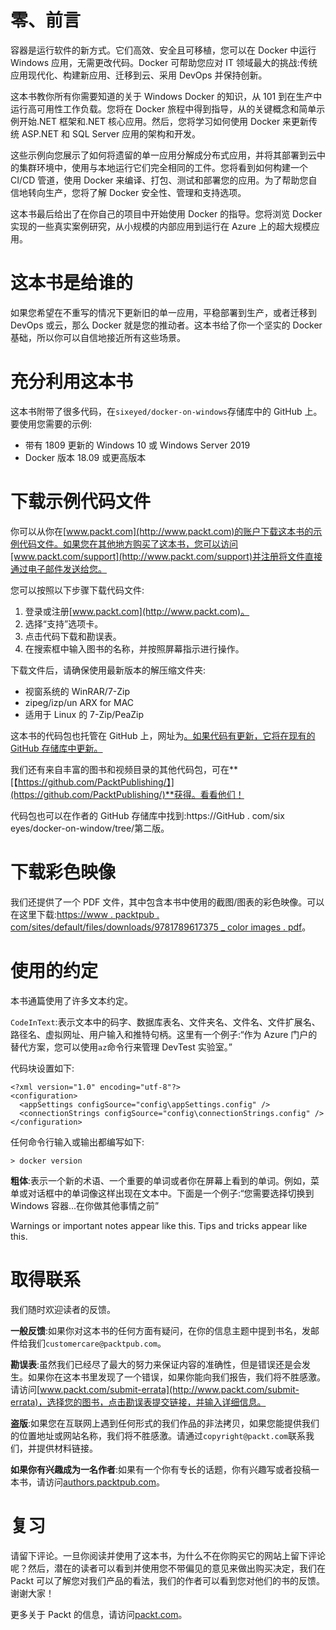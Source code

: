 # 零、前言

容器是运行软件的新方式。它们高效、安全且可移植，您可以在 Docker 中运行 Windows 应用，无需更改代码。Docker 可帮助您应对 IT 领域最大的挑战:传统应用现代化、构建新应用、迁移到云、采用 DevOps 并保持创新。

这本书教你所有你需要知道的关于 Windows Docker 的知识，从 101 到在生产中运行高可用性工作负载。您将在 Docker 旅程中得到指导，从的关键概念和简单示例开始.NET 框架和.NET 核心应用。然后，您将学习如何使用 Docker 来更新传统 ASP.NET 和 SQL Server 应用的架构和开发。

这些示例向您展示了如何将遗留的单一应用分解成分布式应用，并将其部署到云中的集群环境中，使用与本地运行它们完全相同的工件。您将看到如何构建一个 CI/CD 管道，使用 Docker 来编译、打包、测试和部署您的应用。为了帮助您自信地转向生产，您将了解 Docker 安全性、管理和支持选项。

这本书最后给出了在你自己的项目中开始使用 Docker 的指导。您将浏览 Docker 实现的一些真实案例研究，从小规模的内部应用到运行在 Azure 上的超大规模应用。

# 这本书是给谁的

如果您希望在不重写的情况下更新旧的单一应用，平稳部署到生产，或者迁移到 DevOps 或云，那么 Docker 就是您的推动者。这本书给了你一个坚实的 Docker 基础，所以你可以自信地接近所有这些场景。

# 充分利用这本书

这本书附带了很多代码，在`sixeyed/docker-on-windows`存储库中的 GitHub 上。要使用您需要的示例:

*   带有 1809 更新的 Windows 10 或 Windows Server 2019
*   Docker 版本 18.09 或更高版本

# 下载示例代码文件

你可以从你在[www.packt.com](http://www.packt.com)的账户下载这本书的示例代码文件。如果您在其他地方购买了这本书，您可以访问[www.packt.com/support](http://www.packt.com/support)并注册将文件直接通过电子邮件发送给您。

您可以按照以下步骤下载代码文件:

1.  登录或注册[www.packt.com](http://www.packt.com)。
2.  选择“支持”选项卡。
3.  点击代码下载和勘误表。
4.  在搜索框中输入图书的名称，并按照屏幕指示进行操作。

下载文件后，请确保使用最新版本的解压缩文件夹:

*   视窗系统的 WinRAR/7-Zip
*   zipeg/izp/un ARX for MAC
*   适用于 Linux 的 7-Zip/PeaZip

这本书的代码包也托管在 GitHub 上，网址为[。如果代码有更新，它将在现有的 GitHub 存储库中更新。](https://github.com/PacktPublishing/Docker-on-Windows-Second-Edition)

我们还有来自丰富的图书和视频目录的其他代码包，可在**[【https://github.com/PacktPublishing/】](https://github.com/PacktPublishing/)**获得。看看他们！

代码包也可以在作者的 GitHub 存储库中找到:https://GitHub . com/six eyes/docker-on-window/tree/第二版。

# 下载彩色映像

我们还提供了一个 PDF 文件，其中包含本书中使用的截图/图表的彩色映像。可以在这里下载:[https://www . packtpub . com/sites/default/files/downloads/9781789617375 _ color images . pdf](_ColorImages.pdf)。

# 使用的约定

本书通篇使用了许多文本约定。

`CodeInText`:表示文本中的码字、数据库表名、文件夹名、文件名、文件扩展名、路径名、虚拟网址、用户输入和推特句柄。这里有一个例子:“作为 Azure 门户的替代方案，您可以使用`az`命令行来管理 DevTest 实验室。”

代码块设置如下:

```
<?xml version="1.0" encoding="utf-8"?>
<configuration>
  <appSettings configSource="config\appSettings.config" />
  <connectionStrings configSource="config\connectionStrings.config" />
</configuration>
```

任何命令行输入或输出都编写如下:

```
> docker version
```

**粗体**:表示一个新的术语、一个重要的单词或者你在屏幕上看到的单词。例如，菜单或对话框中的单词像这样出现在文本中。下面是一个例子:“您需要选择切换到 Windows 容器...在你做其他事情之前”

Warnings or important notes appear like this. Tips and tricks appear like this.

# 取得联系

我们随时欢迎读者的反馈。

**一般反馈**:如果你对这本书的任何方面有疑问，在你的信息主题中提到书名，发邮件给我们`customercare@packtpub.com`。

**勘误表**:虽然我们已经尽了最大的努力来保证内容的准确性，但是错误还是会发生。如果你在这本书里发现了一个错误，如果你能向我们报告，我们将不胜感激。请访问[www.packt.com/submit-errata](http://www.packt.com/submit-errata)，选择您的图书，点击勘误表提交链接，并输入详细信息。

**盗版**:如果您在互联网上遇到任何形式的我们作品的非法拷贝，如果您能提供我们的位置地址或网站名称，我们将不胜感激。请通过`copyright@packt.com`联系我们，并提供材料链接。

**如果你有兴趣成为一名作者**:如果有一个你有专长的话题，你有兴趣写或者投稿一本书，请访问[authors.packtpub.com](http://authors.packtpub.com/)。

# 复习

请留下评论。一旦你阅读并使用了这本书，为什么不在你购买它的网站上留下评论呢？然后，潜在的读者可以看到并使用您不带偏见的意见来做出购买决定，我们在 Packt 可以了解您对我们产品的看法，我们的作者可以看到您对他们的书的反馈。谢谢大家！

更多关于 Packt 的信息，请访问[packt.com](http://www.packt.com/)。